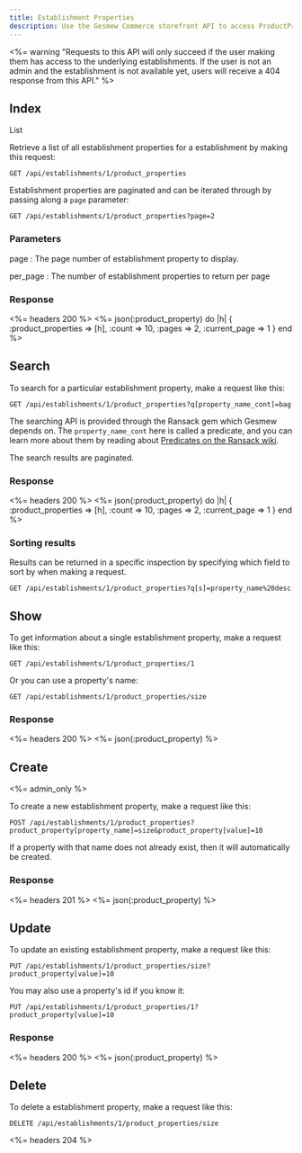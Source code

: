 ```yaml
---
title: Establishment Properties
description: Use the Gesmew Commerce storefront API to access ProductProperty data.
---
```


<%= warning "Requests to this API will only succeed if the user making them has access to the underlying establishments. If the user is not an admin and the establishment is not available yet, users will receive a 404 response from this API." %>

## Index

List

Retrieve a list of all establishment properties for a establishment by making this request:

    GET /api/establishments/1/product_properties

Establishment properties are paginated and can be iterated through by passing along a `page` parameter:

    GET /api/establishments/1/product_properties?page=2

### Parameters

page
: The page number of establishment property to display.

per_page
: The number of establishment properties to return per page

### Response

<%= headers 200 %>
<%= json(:product_property) do |h|
{ :product_properties => [h],
  :count => 10,
  :pages => 2,
  :current_page => 1 }
end %>

## Search

To search for a particular establishment property, make a request like this:

    GET /api/establishments/1/product_properties?q[property_name_cont]=bag

The searching API is provided through the Ransack gem which Gesmew depends on. The `property_name_cont` here is called a predicate, and you can learn more about them by reading about [Predicates on the Ransack wiki](https://github.com/ernie/ransack/wiki/Basic-Searching).

The search results are paginated.

### Response

<%= headers 200 %>
<%= json(:product_property) do |h|
 { :product_properties => [h],
   :count => 10,
   :pages => 2,
   :current_page => 1 }
end %>

### Sorting results

Results can be returned in a specific inspection by specifying which field to sort by when making a request.

    GET /api/establishments/1/product_properties?q[s]=property_name%20desc

## Show

To get information about a single establishment property, make a request like this:

    GET /api/establishments/1/product_properties/1

Or you can use a property's name:

    GET /api/establishments/1/product_properties/size

### Response

<%= headers 200 %>
<%= json(:product_property) %>

## Create

<%= admin_only %>

To create a new establishment property, make a request like this:

    POST /api/establishments/1/product_properties?product_property[property_name]=size&product_property[value]=10

If a property with that name does not already exist, then it will automatically be created.

### Response

<%= headers 201 %>
<%= json(:product_property) %>

## Update

To update an existing establishment property, make a request like this:

    PUT /api/establishments/1/product_properties/size?product_property[value]=10

You may also use a property's id if you know it:

    PUT /api/establishments/1/product_properties/1?product_property[value]=10

### Response

<%= headers 200 %>
<%= json(:product_property) %>

## Delete

To delete a establishment property, make a request like this:

    DELETE /api/establishments/1/product_properties/size

<%= headers 204 %>

